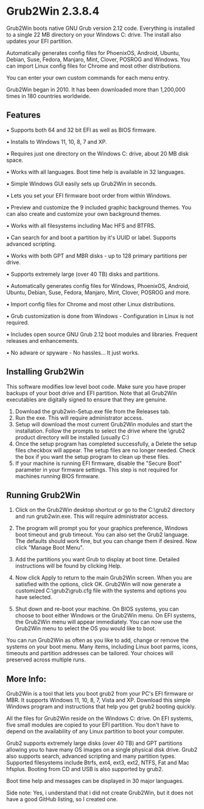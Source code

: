 # Grub2Win 2.3.8.4

Grub2Win boots native GNU Grub version 2.12 code. Everything is installed to a single 22 MB directory on your Windows C: drive. The install also updates your EFI partition.

Automatically generates config files for PhoenixOS, Android, Ubuntu, Debian, Suse, Fedora, Manjaro, Mint, Clover, POSROG and Windows. You can import Linux config files for Chrome and most other distributions.

You can enter your own custom commands for each menu entry.

Grub2Win began in 2010. It has been downloaded more than 1,200,000 times in 180 countries worldwide.

## Features
• Supports both 64 and 32 bit EFI as well as BIOS firmware.

• Installs to Windows 11, 10, 8, 7 and XP.

• Requires just one directory on the Windows C: drive, about 20 MB disk space.

• Works with all languages. Boot time help is available in 32 languages.

• Simple Windows GUI easily sets up Grub2Win in seconds.

• Lets you set your EFI firmware boot order from within Windows.

• Preview and customize the 9 included graphic background themes. You can also create and customize your own background themes.

• Works with all filesystems including Mac HFS and BTFRS.

• Can search for and boot a partition by it's UUID or label. Supports advanced scripting.

• Works with both GPT and MBR disks - up to 128 primary partitions per drive.

• Supports extremely large (over 40 TB) disks and partitions.

• Automatically generates config files for Windows, PhoenixOS, Android, Ubuntu, Debian, Suse, Fedora, Manjaro, Mint, Clover, POSROG and more.

• Import config files for Chrome and most other Linux distributions.

• Grub customization is done from Windows - Configuration in Linux is not required.

• Includes open source GNU Grub 2.12 boot modules and libraries. Frequent releases and enhancements.

• No adware or spyware - No hassles... It just works.

## Installing Grub2Win
This software modifies low level boot code. Make sure you have proper backups of your boot drive and EFI partition. Note that all Grub2Win executables are digitally signed to ensure that they are genuine.

1) Download the grub2win-Setup.exe file from the Releases tab.
2) Run the exe. This will require administrator access. 
3) Setup will download the most current Grub2Win modules and start the installation. Follow the prompts to select the drive where the \grub2 product directory will be installed (usually C:)
4) Once the setup program has completed successfully, a Delete the setup files checkbox will appear. The setup files are no longer needed. Check the box if you want the setup program to clean up these files.
5) If your machine is running EFI firmware, disable the "Secure Boot" parameter in your firmware settings. This step is not required for machines running BIOS firmware.

## Running Grub2Win
1) Click on the Grub2Win desktop shortcut or go to the C:\grub2 directory and run grub2win.exe. This will require administrator access.

2) The program will prompt you for your graphics preference, Windows boot timeout and grub timeout. You can also set the Grub2 language. The defaults should work fine, but you can change them if desired. Now click "Manage Boot Menu".

3) Add the partitions you want Grub to display at boot time. Detailed instructions will be found by clicking Help.

4) Now click Apply to return to the main Grub2Win screen. When you are satisfied with the options, click OK. Grub2Win will now generate a customized C:\grub2\grub.cfg file with the systems and options you have selected.

5) Shut down and re-boot your machine. On BIOS systems, you can choose to boot either Windows or the Grub2Win menu. On EFI systems, the Grub2Win menu will appear immediately. You can now use the Grub2Win menu to select the OS you would like to boot.

You can run Grub2Win as often as you like to add, change or remove the systems on your boot menu. Many items, including Linux boot parms, icons, timeouts and partition addresses can be tailored. Your choices will preserved across multiple runs.

## More Info: 
Grub2Win is a tool that lets you boot grub2 from your PC's EFI firmware or MBR. It supports Windows 11, 10, 8, 7, Vista and XP. Download this simple Windows program and instructions that help you get grub2 booting quickly. 

All the files for Grub2Win reside on the Windows C: drive. On EFI systems, five small modules are copied to your EFI partition. You don't have to depend on the availability of any Linux partition to boot your computer. 

Grub2 supports extremely large disks (over 40 TB) and GPT partitions allowing you to have many OS images on a single physical disk drive. Grub2 also supports search, advanced scripting and many partition types. Supported filesystems include Btrfs, ext4, ext3, ext2, NTFS, Fat and Mac hfsplus. Booting from CD and USB is also supported by grub2.

Boot time help and messages can be displayed in 30 major languages.

Side note: Yes, i understand that i did not create Grub2Win, but it does not have a good GitHub listing, so I created one.
